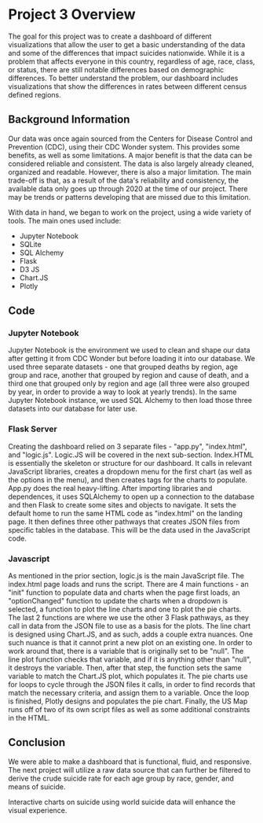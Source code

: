 # Project 3 Overview
The goal for this project was to create a dashboard of different visualizations that allow the user to get a basic understanding of the data and some of the differences that impact suicides nationwide. While it is a problem that affects everyone in this country, regardless of age, race, class, or status, there are still notable differences based on demographic differences. To better understand the problem, our dashboard includes visualizations that show the differences in rates between different census defined regions.

## Background Information
Our data was once again sourced from the Centers for Disease Control and Prevention (CDC), using their CDC Wonder system. This provides some benefits, as well as some limitations. A major benefit is that the data can be considered reliable and consistent. The data is also largely already cleaned, organized and readable. However, there is also a major limitation. The main trade-off is that, as a result of the data's reliability and consistency, the available data only goes up through 2020 at the time of our project. There may be trends or patterns developing that are missed due to this limitation.

With data in hand, we began to work on the project, using a wide variety of tools. The main ones used include:
  * Jupyter Notebook
  * SQLite
  * SQL Alchemy
  * Flask
  * D3 JS
  * Chart.JS
  * Plotly



## Code 
### Jupyter Notebook
Jupyter Notebook is the environment we used to clean and shape our data after getting it from CDC Wonder but before loading it into our database. We used three separate datasets - one that grouped deaths by region, age group and race, another that grouped by region and cause of death, and a third one that grouped only by region and age (all three were also grouped by year, in order to provide a way to look at yearly trends). In the same Jupyter Notebook instance, we used SQL Alchemy to then load those three datasets into our database for later use.
### Flask Server
Creating the dashboard relied on 3 separate files - "app.py", "index.html", and "logic.js". Logic.JS will be covered in the next sub-section. Index.HTML is essentially the skeleton or structure for our dashboard. It calls in relevant JavaScript libraries, creates a dropdown menu for the first chart (as well as the options in the menu), and then creates tags for the charts to populate. App.py does the real heavy-lifting. After importing libraries and dependences, it uses SQLAlchemy to open up a connection to the database and then Flask to create some sites and objects to navigate. It sets the default home to run the same HTML code as "index.html" on the landing page. It then defines three other pathways that creates JSON files from specific tables in the database. This will be the data used in the JavaScript code.
### Javascript
As mentioned in the prior section, logic.js is the main JavaScript file. The index.html page loads and runs the script. There are 4 main functions - an "init" function to populate data and charts when the page first loads, an "optionChanged" function to update the charts when a dropdown is selected, a function to plot the line charts and one to plot the pie charts. The last 2 functions are where we use the other 3 Flask pathways, as they call in data from the JSON file to use as a basis for the plots. The line chart is designed using Chart.JS, and as such, adds a couple extra nuances. One such nuance is that it cannot print a new plot on an existing one. In order to work around that, there is a variable that is originally set to be "null". The line plot function checks that variable, and if it is anything other than "null", it destroys the variable. Then, after that step, the function sets the same variable to match the Chart.JS plot, which populates it. The pie charts use for loops to cycle through the JSON files it calls, in order to find records that match the necessary criteria, and assign them to a variable. Once the loop is finished, Plotly designs and populates the pie chart. Finally, the US Map runs off of two of its own script files as well as some additional constraints in the HTML.

## Conclusion
We were able to make a dashboard that is functional, fluid, and responsive. The next project will utilize a raw data source that can further be filtered to derive the crude suicide rate for each age group by race, gender, and means of suicide. 

Interactive charts on suicide using world suicide data will enhance the visual experience. 
